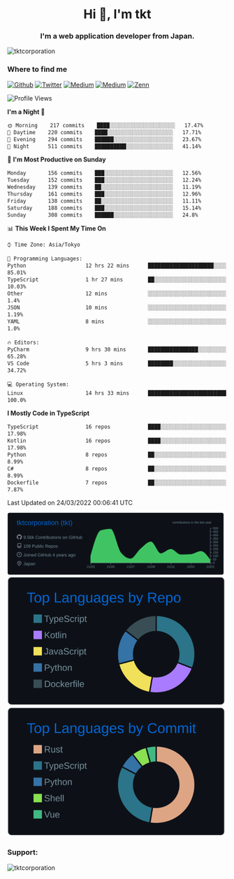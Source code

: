 <h1 align="center">Hi 👋, I'm tkt</h1>
<h3 align="center">I'm a web application developer from Japan.</h3>

<p align="left"> <img src="https://komarev.com/ghpvc/?username=tktcorporation&label=Profile%20views&color=0e75b6&style=flat" alt="tktcorporation" /> </p>

<h3>Where to find me</h3>
<p>
<a href="https://github.com/tktcorporation" target="_blank"><img alt="Github" src="https://img.shields.io/badge/GitHub-%2312100E.svg?&style=for-the-badge&logo=Github&logoColor=white" /></a>
<a href="https://twitter.com/tktcorporation" target="_blank"><img alt="Twitter" src="https://img.shields.io/badge/twitter-%231DA1F2.svg?&style=for-the-badge&logo=twitter&logoColor=white" /></a>
<a href="https://www.linkedin.com/in/tktcorporation" target="_blank"><img alt="Medium" src="https://img.shields.io/badge/linkdin-0a66c2.svg?&style=for-the-badge&logo=linkedin&logoColor=white" /></a>
<a href="https://qiita.com/tktcorporation" target="_blank"><img alt="Medium" src="https://img.shields.io/badge/qiita-55C500.svg?&style=for-the-badge&logo=qiita&logoColor=white" /></a>
<a href="https://zenn.dev/tktcorporation" target="_blank"><img alt="Zenn" src="https://img.shields.io/badge/Zenn-3EA8FF.svg?&style=for-the-badge&logo=Zenn&logoColor=white" /></a>
</p>
  
<!--START_SECTION:waka-->
![Profile Views](http://img.shields.io/badge/Profile%20Views-0-blue)

**I'm a Night 🦉** 

```text
🌞 Morning    217 commits    ████░░░░░░░░░░░░░░░░░░░░░   17.47% 
🌆 Daytime    220 commits    ████░░░░░░░░░░░░░░░░░░░░░   17.71% 
🌃 Evening    294 commits    ██████░░░░░░░░░░░░░░░░░░░   23.67% 
🌙 Night      511 commits    ██████████░░░░░░░░░░░░░░░   41.14%

```
📅 **I'm Most Productive on Sunday** 

```text
Monday       156 commits    ███░░░░░░░░░░░░░░░░░░░░░░   12.56% 
Tuesday      152 commits    ███░░░░░░░░░░░░░░░░░░░░░░   12.24% 
Wednesday    139 commits    ██░░░░░░░░░░░░░░░░░░░░░░░   11.19% 
Thursday     161 commits    ███░░░░░░░░░░░░░░░░░░░░░░   12.96% 
Friday       138 commits    ██░░░░░░░░░░░░░░░░░░░░░░░   11.11% 
Saturday     188 commits    ███░░░░░░░░░░░░░░░░░░░░░░   15.14% 
Sunday       308 commits    ██████░░░░░░░░░░░░░░░░░░░   24.8%

```


📊 **This Week I Spent My Time On** 

```text
⌚︎ Time Zone: Asia/Tokyo

💬 Programming Languages: 
Python                   12 hrs 22 mins      █████████████████████░░░░   85.01% 
TypeScript               1 hr 27 mins        ██░░░░░░░░░░░░░░░░░░░░░░░   10.03% 
Other                    12 mins             ░░░░░░░░░░░░░░░░░░░░░░░░░   1.4% 
JSON                     10 mins             ░░░░░░░░░░░░░░░░░░░░░░░░░   1.19% 
YAML                     8 mins              ░░░░░░░░░░░░░░░░░░░░░░░░░   1.0%

🔥 Editors: 
PyCharm                  9 hrs 30 mins       ████████████████░░░░░░░░░   65.28% 
VS Code                  5 hrs 3 mins        ████████░░░░░░░░░░░░░░░░░   34.72%

💻 Operating System: 
Linux                    14 hrs 33 mins      █████████████████████████   100.0%

```

**I Mostly Code in TypeScript** 

```text
TypeScript               16 repos            ████░░░░░░░░░░░░░░░░░░░░░   17.98% 
Kotlin                   16 repos            ████░░░░░░░░░░░░░░░░░░░░░   17.98% 
Python                   8 repos             ██░░░░░░░░░░░░░░░░░░░░░░░   8.99% 
C#                       8 repos             ██░░░░░░░░░░░░░░░░░░░░░░░   8.99% 
Dockerfile               7 repos             ██░░░░░░░░░░░░░░░░░░░░░░░   7.87%

```



 Last Updated on 24/03/2022 00:06:41 UTC
<!--END_SECTION:waka-->

[![](https://raw.githubusercontent.com/tktcorporation/tktcorporation/master/profile-summary-card-output/github_dark/0-profile-details.svg)](https://github.com/vn7n24fzkq/github-profile-summary-cards)
[![](https://raw.githubusercontent.com/tktcorporation/tktcorporation/master/profile-summary-card-output/github_dark/1-repos-per-language.svg)](https://github.com/vn7n24fzkq/github-profile-summary-cards) [![](https://raw.githubusercontent.com/tktcorporation/tktcorporation/master/profile-summary-card-output/github_dark/2-most-commit-language.svg)](https://github.com/vn7n24fzkq/github-profile-summary-cards)

<h3 align="left">Support:</h3>
<p><a href="https://www.buymeacoffee.com/tktcorporation"> <img align="left" src="https://cdn.buymeacoffee.com/buttons/v2/default-yellow.png" height="50" width="210" alt="tktcorporation" /></a></p><br><br>
